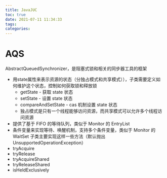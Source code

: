 ```yaml
---
title: JavaJUC
toc: true
date: 2021-07-11 11:34:33
tags:
categories:
---
```

# AQS
AbstractQueuedSynchronizer，是阻塞式锁和相关的同步器工具的框架
- 用state属性来表示资源的状态（分独占模式和共享模式）），子类需要定义如何维护这个状态，控制如何获取锁和释放锁
    - getState - 获取 state 状态
    - setState - 设置 state 状态
    - compareAndSetState - cas 机制设置 state 状态
    - 独占模式是只有一个线程能够访问资源，而共享模式可以允许多个线程访问资源
- 提供了基于 FIFO 的等待队列，类似于 Monitor 的 EntryList
- 条件变量来实现等待、唤醒机制，支持多个条件变量，类似于 Monitor 的 WaitSet
子类主要实现这样一些方法（默认抛出 UnsupportedOperationException）
- tryAcquire
- tryRelease
- tryAcquireShared
- tryReleaseShared
- isHeldExclusively